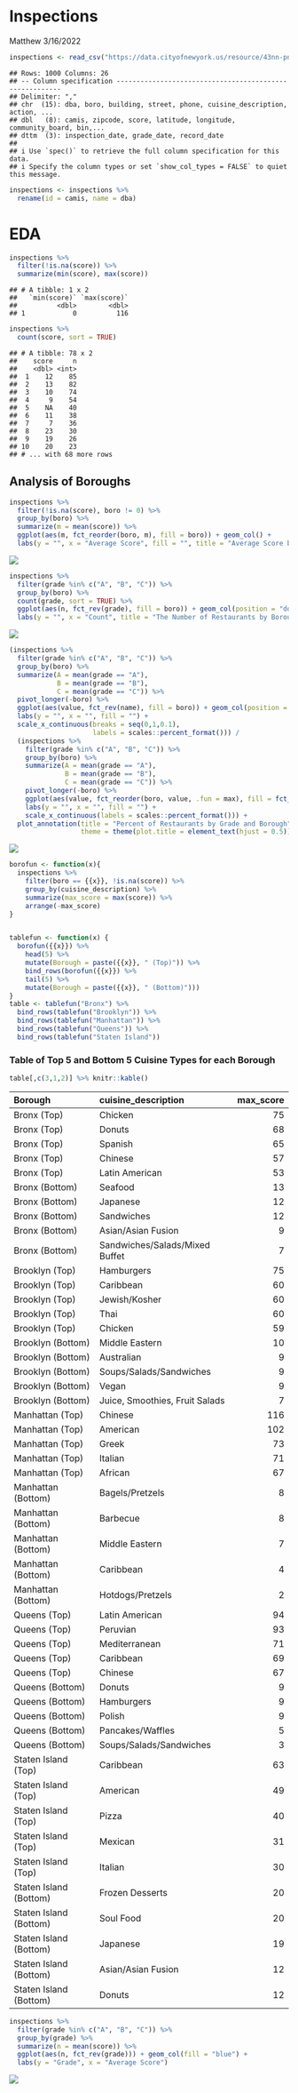 Inspections
================
Matthew
3/16/2022

``` r
inspections <- read_csv("https://data.cityofnewyork.us/resource/43nn-pn8j.csv")
```

    ## Rows: 1000 Columns: 26
    ## -- Column specification --------------------------------------------------------
    ## Delimiter: ","
    ## chr  (15): dba, boro, building, street, phone, cuisine_description, action, ...
    ## dbl   (8): camis, zipcode, score, latitude, longitude, community_board, bin,...
    ## dttm  (3): inspection_date, grade_date, record_date
    ## 
    ## i Use `spec()` to retrieve the full column specification for this data.
    ## i Specify the column types or set `show_col_types = FALSE` to quiet this message.

``` r
inspections <- inspections %>%
  rename(id = camis, name = dba)
```

# EDA

``` r
inspections %>%
  filter(!is.na(score)) %>%
  summarize(min(score), max(score))
```

    ## # A tibble: 1 x 2
    ##   `min(score)` `max(score)`
    ##          <dbl>        <dbl>
    ## 1            0          116

``` r
inspections %>%
  count(score, sort = TRUE)
```

    ## # A tibble: 78 x 2
    ##    score     n
    ##    <dbl> <int>
    ##  1    12    85
    ##  2    13    82
    ##  3    10    74
    ##  4     9    54
    ##  5    NA    40
    ##  6    11    38
    ##  7     7    36
    ##  8    23    30
    ##  9    19    26
    ## 10    20    23
    ## # ... with 68 more rows

## Analysis of Boroughs

``` r
inspections %>%
  filter(!is.na(score), boro != 0) %>%
  group_by(boro) %>%
  summarize(m = mean(score)) %>%
  ggplot(aes(m, fct_reorder(boro, m), fill = boro)) + geom_col() +
  labs(y = "", x = "Average Score", fill = "", title = "Average Score by Borough")
```

![](Inspection_files/figure-gfm/unnamed-chunk-3-1.png)<!-- -->

``` r
inspections %>%
  filter(grade %in% c("A", "B", "C")) %>%
  group_by(boro) %>%
  count(grade, sort = TRUE) %>%
  ggplot(aes(n, fct_rev(grade), fill = boro)) + geom_col(position = "dodge") +
  labs(y = "", x = "Count", title = "The Number of Restaurants by Borough and Grade")
```

![](Inspection_files/figure-gfm/unnamed-chunk-3-2.png)<!-- -->

``` r
(inspections %>%
  filter(grade %in% c("A", "B", "C")) %>%
  group_by(boro) %>%
  summarize(A = mean(grade == "A"),
            B = mean(grade == "B"),
            C = mean(grade == "C")) %>%
  pivot_longer(-boro) %>%
  ggplot(aes(value, fct_rev(name), fill = boro)) + geom_col(position = "dodge") +
  labs(y = "", x = "", fill = "") + 
  scale_x_continuous(breaks = seq(0,1,0.1),
                     labels = scales::percent_format())) /
  (inspections %>%
    filter(grade %in% c("A", "B", "C")) %>%
    group_by(boro) %>%
    summarize(A = mean(grade == "A"),
              B = mean(grade == "B"),
              C = mean(grade == "C")) %>%
    pivot_longer(-boro) %>%
    ggplot(aes(value, fct_reorder(boro, value, .fun = max), fill = fct_rev(name))) + geom_col() +
    labs(y = "", x = "", fill = "") +
    scale_x_continuous(labels = scales::percent_format())) + 
  plot_annotation(title = "Percent of Restaurants by Grade and Borough",
                  theme = theme(plot.title = element_text(hjust = 0.5)))
```

![](Inspection_files/figure-gfm/unnamed-chunk-3-3.png)<!-- -->

``` r
borofun <- function(x){
  inspections %>%
    filter(boro == {{x}}, !is.na(score)) %>%
    group_by(cuisine_description) %>%
    summarize(max_score = max(score)) %>%
    arrange(-max_score) 
}


tablefun <- function(x) {
  borofun({{x}}) %>% 
    head(5) %>%
    mutate(Borough = paste({{x}}, " (Top)")) %>%
    bind_rows(borofun({{x}}) %>%
    tail(5) %>%
    mutate(Borough = paste({{x}}, " (Bottom)")))
}
table <- tablefun("Bronx") %>%
  bind_rows(tablefun("Brooklyn")) %>%
  bind_rows(tablefun("Manhattan")) %>%
  bind_rows(tablefun("Queens")) %>%
  bind_rows(tablefun("Staten Island"))
```

### Table of Top 5 and Bottom 5 Cuisine Types for each Borough

``` r
table[,c(3,1,2)] %>% knitr::kable()
```

| Borough                | cuisine\_description           | max\_score |
|:-----------------------|:-------------------------------|-----------:|
| Bronx (Top)            | Chicken                        |         75 |
| Bronx (Top)            | Donuts                         |         68 |
| Bronx (Top)            | Spanish                        |         65 |
| Bronx (Top)            | Chinese                        |         57 |
| Bronx (Top)            | Latin American                 |         53 |
| Bronx (Bottom)         | Seafood                        |         13 |
| Bronx (Bottom)         | Japanese                       |         12 |
| Bronx (Bottom)         | Sandwiches                     |         12 |
| Bronx (Bottom)         | Asian/Asian Fusion             |          9 |
| Bronx (Bottom)         | Sandwiches/Salads/Mixed Buffet |          7 |
| Brooklyn (Top)         | Hamburgers                     |         75 |
| Brooklyn (Top)         | Caribbean                      |         60 |
| Brooklyn (Top)         | Jewish/Kosher                  |         60 |
| Brooklyn (Top)         | Thai                           |         60 |
| Brooklyn (Top)         | Chicken                        |         59 |
| Brooklyn (Bottom)      | Middle Eastern                 |         10 |
| Brooklyn (Bottom)      | Australian                     |          9 |
| Brooklyn (Bottom)      | Soups/Salads/Sandwiches        |          9 |
| Brooklyn (Bottom)      | Vegan                          |          9 |
| Brooklyn (Bottom)      | Juice, Smoothies, Fruit Salads |          7 |
| Manhattan (Top)        | Chinese                        |        116 |
| Manhattan (Top)        | American                       |        102 |
| Manhattan (Top)        | Greek                          |         73 |
| Manhattan (Top)        | Italian                        |         71 |
| Manhattan (Top)        | African                        |         67 |
| Manhattan (Bottom)     | Bagels/Pretzels                |          8 |
| Manhattan (Bottom)     | Barbecue                       |          8 |
| Manhattan (Bottom)     | Middle Eastern                 |          7 |
| Manhattan (Bottom)     | Caribbean                      |          4 |
| Manhattan (Bottom)     | Hotdogs/Pretzels               |          2 |
| Queens (Top)           | Latin American                 |         94 |
| Queens (Top)           | Peruvian                       |         93 |
| Queens (Top)           | Mediterranean                  |         71 |
| Queens (Top)           | Caribbean                      |         69 |
| Queens (Top)           | Chinese                        |         67 |
| Queens (Bottom)        | Donuts                         |          9 |
| Queens (Bottom)        | Hamburgers                     |          9 |
| Queens (Bottom)        | Polish                         |          9 |
| Queens (Bottom)        | Pancakes/Waffles               |          5 |
| Queens (Bottom)        | Soups/Salads/Sandwiches        |          3 |
| Staten Island (Top)    | Caribbean                      |         63 |
| Staten Island (Top)    | American                       |         49 |
| Staten Island (Top)    | Pizza                          |         40 |
| Staten Island (Top)    | Mexican                        |         31 |
| Staten Island (Top)    | Italian                        |         30 |
| Staten Island (Bottom) | Frozen Desserts                |         20 |
| Staten Island (Bottom) | Soul Food                      |         20 |
| Staten Island (Bottom) | Japanese                       |         19 |
| Staten Island (Bottom) | Asian/Asian Fusion             |         12 |
| Staten Island (Bottom) | Donuts                         |         12 |

``` r
inspections %>%
  filter(grade %in% c("A", "B", "C")) %>%
  group_by(grade) %>%
  summarize(n = mean(score)) %>%
  ggplot(aes(n, fct_rev(grade))) + geom_col(fill = "blue") +
  labs(y = "Grade", x = "Average Score")
```

![](Inspection_files/figure-gfm/unnamed-chunk-6-1.png)<!-- -->
